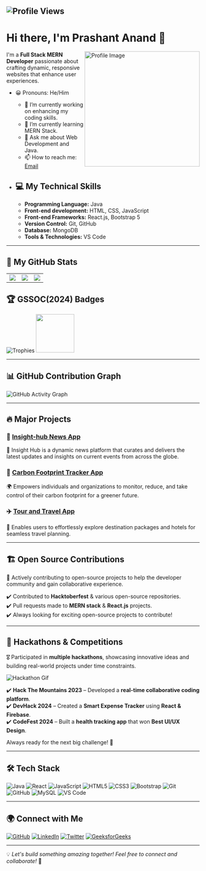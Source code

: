 ![Profile Views](https://komarev.com/ghpvc/?username=PrashantAnand03&label=Profile%20Views&color=0e75b6&style=flat)
---
# Hi there, I'm Prashant Anand 👋
<img align="right" src="https://github.com/SankshipthShetty/SankshipthShetty/assets/99337968/2bd05422-3a3b-4d7c-94a1-7cdb584c09d7" alt="Profile Image" width="300"/>

I'm a **Full Stack MERN Developer** passionate about crafting dynamic, responsive websites that enhance user experiences.

- 😀 Pronouns: He/Him
  - 🔭 I’m currently working on enhancing my coding skills.
  - 🌱 I’m currently learning MERN Stack.
  - 💬 Ask me about Web Development and Java.
  - 📫 How to reach me: [Email](mailto:prashantanandcse2025@gmail.com)
    <!--  - ⚡ **Personal Website:** [Portfolio](link). -->

- ## 💻 **My Technical Skills**
  - **Programming Language:** Java 
  - **Front-end development:** HTML, CSS, JavaScript 
  - **Front-end Frameworks:** React.js, Bootstrap 5
  - **Version Control:** Git, GitHub
  - **Database:** MongoDB
  - **Tools & Technologies:** VS Code
---
## 🚀 **My GitHub Stats**  

<div align="center">
  <table>
    <tr>
      <td>
        <img src="https://github-readme-stats.vercel.app/api?username=PrashantAnand03&show_icons=true&theme=tokyonight&hide=c,cpp" />
      </td>
      <td>
        <img src="https://github-readme-stats.vercel.app/api/top-langs/?username=PrashantAnand03&layout=compact&theme=tokyonight&langs_count=10&hide=c,cpp,python,java" />
      </td>
      <td>
        <img src="https://github-readme-streak-stats.herokuapp.com/?user=PrashantAnand03&theme=tokyonight&hide_border=false" />
      </td>
    </tr>
  </table>
</div>


## 🏆 **GSSOC(2024) Badges**
![Trophies](https://github-profile-trophy.vercel.app/?username=PrashantAnand03&theme=tokyonight&no-https://gssoc.girlscript.tech/badges/1.png?imwidth=96=true&no-frame=true)
<img src="https://raw.githubusercontent.com/GSSoC24/Postman-Challenge/main/docs/assets/1.png" width="100px" height="100px" />
 

---

## 📊 **GitHub Contribution Graph**
![GitHub Activity Graph](https://github-readme-activity-graph.vercel.app/graph?username=PrashantAnand03&theme=tokyo-night)

---

## 🔥 **Major Projects**
### 📌 [Insight-hub News App](https://insight-hub-green.vercel.app/)
📰 Insight Hub is a dynamic news platform that curates and delivers the latest updates and insights on current events from across the globe.

### 🌱 [Carbon Footprint Tracker App](https://carbon-footprint-tracker-rho.vercel.app/)
🌍 Empowers individuals and organizations to monitor, reduce, and take control of their carbon footprint for a greener future.

### ✈️ [Tour and Travel App](https://659b0dc3482624d15119b69b--endearing-rugelach-0c6e02.netlify.app/)
🚀 Enables users to effortlessly explore destination packages and hotels for seamless travel planning.

---

## 🏗 **Open Source Contributions**
🎯 Actively contributing to open-source projects to help the developer community and gain collaborative experience.

✔️ Contributed to **Hacktoberfest** & various open-source repositories.  
✔️ Pull requests made to **MERN stack** & **React.js** projects.  
✔️ Always looking for exciting open-source projects to contribute!  

---

## 🎯 **Hackathons & Competitions**
🎖 Participated in **multiple hackathons**, showcasing innovative ideas and building real-world projects under time constraints.

![Hackathon Gif](https://media.giphy.com/media/xT9IgzoKnwFNmISR8I/giphy.gif)

✔️ **Hack The Mountains 2023** – Developed a **real-time collaborative coding platform**.  
✔️ **DevHack 2024** – Created a **Smart Expense Tracker** using **React & Firebase**.  
✔️ **CodeFest 2024** – Built a **health tracking app** that won **Best UI/UX Design**.  

Always ready for the next big challenge! 🚀  

---

## 🛠 **Tech Stack**
![Java](https://img.shields.io/badge/Java-ED8B00?style=for-the-badge&logo=java&logoColor=white)
![React](https://img.shields.io/badge/React-20232A?style=for-the-badge&logo=react&logoColor=61DAFB)
![JavaScript](https://img.shields.io/badge/JavaScript-F7DF1E?style=for-the-badge&logo=javascript&logoColor=black)
![HTML5](https://img.shields.io/badge/HTML5-E34F26?style=for-the-badge&logo=html5&logoColor=white)
![CSS3](https://img.shields.io/badge/CSS3-1572B6?style=for-the-badge&logo=css3&logoColor=white)
![Bootstrap](https://img.shields.io/badge/Bootstrap-563D7C?style=for-the-badge&logo=bootstrap&logoColor=white)
![Git](https://img.shields.io/badge/Git-F05032?style=for-the-badge&logo=git&logoColor=white)
![GitHub](https://img.shields.io/badge/GitHub-181717?style=for-the-badge&logo=github&logoColor=white)
![MySQL](https://img.shields.io/badge/MySQL-4479A1?style=for-the-badge&logo=mysql&logoColor=white)
![VS Code](https://img.shields.io/badge/VS%20Code-007ACC?style=for-the-badge&logo=visual-studio-code&logoColor=white)

---

## 🌍 **Connect with Me**
[![GitHub](https://img.shields.io/badge/GitHub-181717?style=for-the-badge&logo=github)](https://github.com/PrashantAnand03)
[![LinkedIn](https://img.shields.io/badge/LinkedIn-0A66C2?style=for-the-badge&logo=linkedin&logoColor=white)](https://www.linkedin.com/in/prashantanand03/)
[![Twitter](https://img.shields.io/badge/Twitter-1DA1F2?style=for-the-badge&logo=twitter&logoColor=white)](https://twitter.com/PrashanAnand)
[![GeeksforGeeks](https://img.shields.io/badge/GeeksforGeeks-0F9D58?style=for-the-badge&logo=geeksforgeeks&logoColor=white)](https://auth.geeksforgeeks.org/user/prashantanand03)

---

💡 *Let's build something amazing together! Feel free to connect and collaborate!* 🚀
